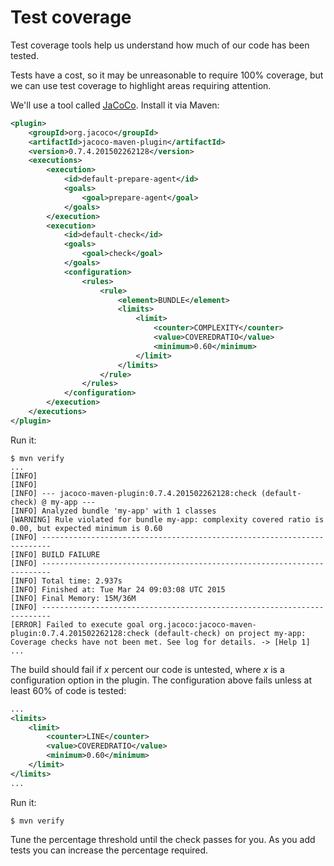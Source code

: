 # Test coverage

Test coverage tools help us understand how much of our code has been tested.

Tests have a cost, so it may be unreasonable to require 100% coverage, but we can use test coverage to highlight areas requiring attention.

We'll use a tool called [JaCoCo](http://www.eclemma.org/jacoco). Install it via Maven:

```xml
<plugin>
    <groupId>org.jacoco</groupId>
    <artifactId>jacoco-maven-plugin</artifactId>
    <version>0.7.4.201502262128</version>
    <executions>
        <execution>
            <id>default-prepare-agent</id>
            <goals>
                <goal>prepare-agent</goal>
            </goals>
        </execution>
        <execution>
            <id>default-check</id>
            <goals>
                <goal>check</goal>
            </goals>
            <configuration>
                <rules>
                    <rule>
                        <element>BUNDLE</element>
                        <limits>
                            <limit>
                                <counter>COMPLEXITY</counter>
                                <value>COVEREDRATIO</value>
                                <minimum>0.60</minimum>
                            </limit>
                        </limits>
                    </rule>
                </rules>
            </configuration>
        </execution>
    </executions>
</plugin>
```

Run it:

```nohighlight
$ mvn verify
...
[INFO] 
[INFO] 
[INFO] --- jacoco-maven-plugin:0.7.4.201502262128:check (default-check) @ my-app ---
[INFO] Analyzed bundle 'my-app' with 1 classes
[WARNING] Rule violated for bundle my-app: complexity covered ratio is 0.00, but expected minimum is 0.60
[INFO] ------------------------------------------------------------------------
[INFO] BUILD FAILURE
[INFO] ------------------------------------------------------------------------
[INFO] Total time: 2.937s
[INFO] Finished at: Tue Mar 24 09:03:08 UTC 2015
[INFO] Final Memory: 15M/36M
[INFO] ------------------------------------------------------------------------
[ERROR] Failed to execute goal org.jacoco:jacoco-maven-plugin:0.7.4.201502262128:check (default-check) on project my-app: Coverage checks have not been met. See log for details. -> [Help 1]
...
```

The build should fail if _x_ percent our code is untested, where _x_ is a configuration option in the plugin. The configuration above fails unless at least 60% of code is tested:

```xml
...
<limits>
    <limit>
        <counter>LINE</counter>
        <value>COVEREDRATIO</value>
        <minimum>0.60</minimum>
    </limit>
</limits>
...
```

Run it:

```nohighlight
$ mvn verify
```

Tune the percentage threshold until the check passes for you. As you add tests you can increase the percentage required.
